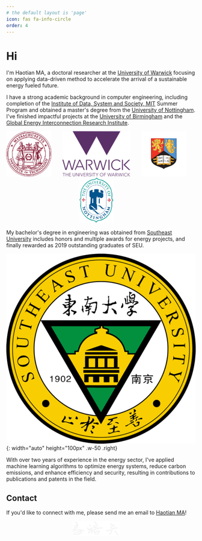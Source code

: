 ```yaml
---
# the default layout is 'page'
icon: fas fa-info-circle
order: 4
---
```


# Hi

I'm Haotian MA, a doctoral researcher at the [University of Warwick](https://warwick.ac.uk/) focusing on applying data-driven method to accelerate the arrival of a sustainable energy fueled future.

I have a strong academic background in computer engineering, including completion of the [Institute of Data, System and Society, MIT](https://idss.mit.edu/) Summer Program and obtained a master's degree from the [University of Nottingham](https://www.nottingham.ac.uk/engineering/). I've finished impactful projects at the [University of Birmingham](https://www.birmingham.ac.uk/index.aspx) and the [Global Energy Interconnection Research Institute](https://geiri.eu/).

<div style="text-align: center; width: 100%;">
  <img src="/images/mit.webp" alt="MIT" style="width: auto; height: 120px; margin-right: 5%;" />
  <img src="/images/UoW.png" alt="UoW" style="width: auto; height: 120px; margin-right: 5%;" />
  <img src="/images/UoB.png" alt="UoB" style="width: auto; height: 120px; margin-right: 5%;" />
  <img src="/images/UoN.png" alt="UoN" style="width: auto; height: 120px; margin-right: 5%;"  />
</div>

My bachelor's degree in engineering was obtained from [Southeast University](https://www.seu.edu.cn/english/) includes honors and multiple awards for energy projects, and finally rewarded as 2019 outstanding graduates of SEU. 

![Desktop View](/images/SEU.png){: width="auto" height="100px" .w-50 .right}

With over two years of experience in the energy sector, I've applied machine learning algorithms to optimize energy systems, reduce carbon emissions, and enhance efficiency and security, resulting in contributions to publications and patents in the field. 

## Contact

If you'd like to connect with me, please send me an email to [Haotian MA](mailto:Haotian-ma@outlook.com)!

<div style="text-align: center; width: 100%;">
  <img src="/images/signature.png" alt="haotian" style="width: auto; height: 40px; margin-right: 5%;" />
</div>

